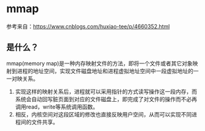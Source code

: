 # mmap
参考来自：https://www.cnblogs.com/huxiao-tee/p/4660352.html

## 是什么？
mmap(memory map)是一种内存映射文件的方法，即将一个文件或者其它对象映射到进程的地址空间，实现文件磁盘地址和进程虚拟地址空间中一段虚拟地址的一一对映关系。
1. 实现这样的映射关系后，进程就可以采用指针的方式读写操作这一段内存，而系统会自动回写脏页面到对应的文件磁盘上，即完成了对文件的操作而不必再调用read，write等系统调用函数。
2. 相反，内核空间对这段区域的修改也直接反映用户空间，从而可以实现不同进程间的文件共享。